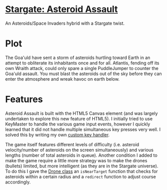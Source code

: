 [Stargate: Asteroid Assault](www.scottschupbach.com/asteroidassault)
==========================
An Asteroids/Space Invaders hybrid with a Stargate twist.

Plot
====
The Goa'uld have sent a storm of asteroids hurtling toward Earth in an attempt to obliterate its inhabitants once and for all. Atlantis, fending off its own Wraith attack, could only spare a single PuddleJumper to counter the Goa'uld assault. You must blast the asteroids out of the sky before they can enter the atmosphere and wreak havoc on earth below.

Features
========
Asteroid Assault is built with the HTML5 Canvas element (and was largely undertaken to explore this new feature of HTML5). I initially tried to use KeyMaster to handle the various game input events, however I quickly learned that it did not handle multiple simultaneous key presses very well. I solved this by writing my own [custom key handler](https://github.com/scottyschup/asteroidassault/blob/gh-pages/lib/keyMonkey.js).

The game itself features different levels of difficulty (i.e. asteroid velocity/number of asteroids on the screen simultaneously) and various lengths (number of total asteroids in queue). Another condition I added to make the game require a little more strategy was to make the drones (bullets) limited, but more intelligent (as they are in the Stargate universe). To do this I gave the [Drone class](https://github.com/scottyschup/asteroidassault/blob/gh-pages/lib/drone.js) an `isNearTarget` function that checks for asteroids within a certain radius and a `redirect` function to adjust course accordingly.



